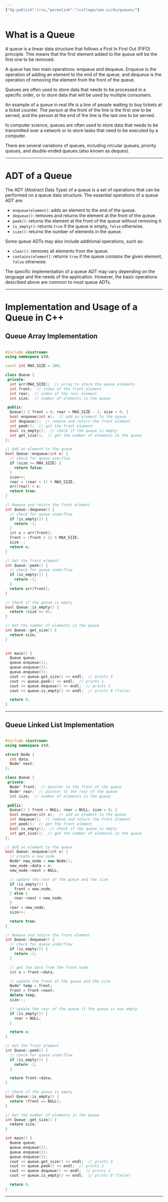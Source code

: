 ```yaml
---
{"dg-publish":true,"permalink":"/college/sem-iv/ds/queues/"}
---
```


# What is a Queue

A queue is a linear data structure that follows a First In First Out (FIFO) principle. This means that the first element added to the queue will be the first one to be removed.

A queue has two main operations: enqueue and dequeue. Enqueue is the operation of adding an element to the end of the queue, and dequeue is the operation of removing the element from the front of the queue.

Queues are often used to store data that needs to be processed in a specific order, or to store data that will be used by multiple consumers.

An example of a queue in real life is a line of people waiting to buy tickets at a ticket counter. The person at the front of the line is the first one to be served, and the person at the end of the line is the last one to be served.

In computer science, queues are often used to store data that needs to be transmitted over a network or to store tasks that need to be executed by a computer.

There are several variations of queues, including circular queues, priority queues, and double-ended queues (also known as deques).

___

# ADT of a Queue

The ADT (Abstract Data Type) of a queue is a set of operations that can be performed on a queue data structure. The essential  operations of a queue ADT are:

-  `enqueue(element)`: adds an element to the end of the queue.
-  `dequeue()`: removes and returns the element at the front of the queue.
-  `peek()`: returns the element at the front of the queue without removing it.
-  `is_empty()`: returns `true` if the queue is empty, `false` otherwise.
-  `size()`: returns the number of elements in the queue.

Some queue ADTs may also include additional operations, such as:

-  `clear()`: removes all elements from the queue.
-  `contains(element)`: returns `true` if the queue contains the given element, `false` otherwise.

The specific implementation of a queue ADT may vary depending on the language and the needs of the application. However, the basic operations described above are common to most queue ADTs.

___

# Implementation and Usage of a Queue in C++


## Queue Array Implementation

```C++

#include <iostream>
using namespace std;

const int MAX_SIZE = 100;

class Queue {
 private:
  int arr[MAX_SIZE];  // array to store the queue elements
  int front;  // index of the front element
  int rear;  // index of the rear element
  int size;  // number of elements in the queue

 public:
  Queue() { front = 0; rear = MAX_SIZE - 1; size = 0; }
  bool enqueue(int x);  // add an element to the queue
  int dequeue();  // remove and return the front element
  int peek();  // get the front element
  bool is_empty();  // check if the queue is empty
  int get_size();  // get the number of elements in the queue
};

// Add an element to the queue
bool Queue::enqueue(int x) {
  // check for queue overflow
  if (size >= MAX_SIZE) {
    return false;
  }
  size++;
  rear = (rear + 1) % MAX_SIZE;
  arr[rear] = x;
  return true;
}

// Remove and return the front element
int Queue::dequeue() {
  // check for queue underflow
  if (is_empty()) {
    return -1;
  }
  int x = arr[front];
  front = (front + 1) % MAX_SIZE;
  size--;
  return x;
}

// Get the front element
int Queue::peek() {
  // check for queue underflow
  if (is_empty()) {
    return -1;
  }
  return arr[front];
}

// Check if the queue is empty
bool Queue::is_empty() {
  return (size == 0);
}

// Get the number of elements in the queue
int Queue::get_size() {
  return size;
}

 
int main() {
  Queue queue;
  queue.enqueue(1);
  queue.enqueue(2);
  queue.enqueue(3);
  cout << queue.get_size() << endl;  // prints 3
  cout << queue.peek() << endl;  // prints 1
  cout << queue.dequeue() << endl;  // prints 1
  cout << queue.is_empty() << endl;  // prints 0 (false)

  return 0;
}

```

___

## Queue Linked List Implementation

```C++

#include <iostream>
using namespace std;

struct Node {
  int data;
  Node* next;
};

class Queue {
 private:
  Node* front;  // pointer to the front of the queue
  Node* rear;  // pointer to the rear of the queue
  int size;  // number of elements in the queue

 public:
  Queue() { front = NULL; rear = NULL; size = 0; }
  bool enqueue(int x);  // add an element to the queue
  int dequeue();  // remove and return the front element
  int peek();  // get the front element
  bool is_empty();  // check if the queue is empty
  int get_size();  // get the number of elements in the queue
};

// Add an element to the queue
bool Queue::enqueue(int x) {
  // create a new node
  Node* new_node = new Node();
  new_node->data = x;
  new_node->next = NULL;

  // update the rear of the queue and the size
  if (is_empty()) {
    front = new_node;
  } else {
    rear->next = new_node;
  }
  rear = new_node;
  size++;

  return true;
}

// Remove and return the front element
int Queue::dequeue() {
  // check for queue underflow
  if (is_empty()) {
    return -1;
  }

  // get the data from the front node
  int x = front->data;

  // update the front of the queue and the size
  Node* temp = front;
  front = front->next;
  delete temp;
  size--;

  // update the rear of the queue if the queue is now empty
  if (is_empty()) {
    rear = NULL;
  }

  return x;
}

// Get the front element
int Queue::peek() {
  // check for queue underflow
  if (is_empty()) {
    return -1;
  }

  return front->data;
}

// Check if the queue is empty
bool Queue::is_empty() {
  return (front == NULL);
}

// Get the number of elements in the queue
int Queue::get_size() {
  return size;
}

int main() {
  Queue queue;
  queue.enqueue(1);
  queue.enqueue(2);
  queue.enqueue(3);
  cout << queue.get_size() << endl;  // prints 3
  cout << queue.peek() << endl;  // prints 1
  cout << queue.dequeue() << endl;  // prints 1
  cout << queue.is_empty() << endl;  // prints 0 (false)

  return 0;
}

```

___

